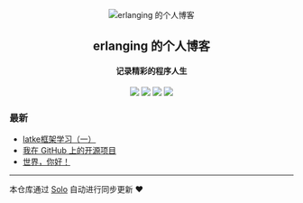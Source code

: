 <p align="center"><img alt="erlanging 的个人博客" src="https://static.b3log.org/images/brand/solo-32.png"></p><h2 align="center">
erlanging 的个人博客
</h2>

<h4 align="center">记录精彩的程序人生</h4>
<p align="center"><a title="erlanging 的个人博客" target="_blank" href="https://github.com/erlanging/solo-blog"><img src="https://img.shields.io/github/last-commit/erlanging/solo-blog.svg?style=flat-square&color=FF9900"></a>
<a title="GitHub repo size in bytes" target="_blank" href="https://github.com/erlanging/solo-blog"><img src="https://img.shields.io/github/repo-size/erlanging/solo-blog.svg?style=flat-square"></a>
<a title="Solo Version" target="_blank" href="https://github.com/b3log/solo/releases"><img src="https://img.shields.io/badge/solo-3.6.5-f1e05a.svg?style=flat-square&color=blueviolet"></a>
<a title="Hits" target="_blank" href="https://github.com/b3log/hits"><img src="https://hits.b3log.org/erlanging/solo-blog.svg"></a></p>

### 最新

* [latke框架学习（一）](http://www.nonerror.cn/articles/2019/10/15/1571070873224.html)
* [我在 GitHub 上的开源项目](http://www.nonerror.cn/my-github-repos)
* [世界，你好！](http://www.nonerror.cn/hello-solo)



---

本仓库通过 [Solo](https://github.com/b3log/solo) 自动进行同步更新 ❤️ 